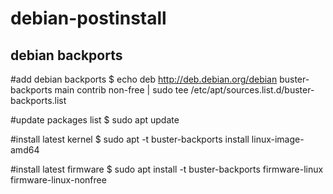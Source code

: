# debian-postinstall

## debian backports
  
  #add debian backports
  $ echo deb http://deb.debian.org/debian buster-backports main contrib non-free | sudo tee /etc/apt/sources.list.d/buster-backports.list
  
  #update packages list
  $ sudo apt update
  
  #install latest kernel
  $ sudo apt -t buster-backports install linux-image-amd64
  
  #install latest firmware
  $ sudo apt install -t buster-backports firmware-linux firmware-linux-nonfree
  
